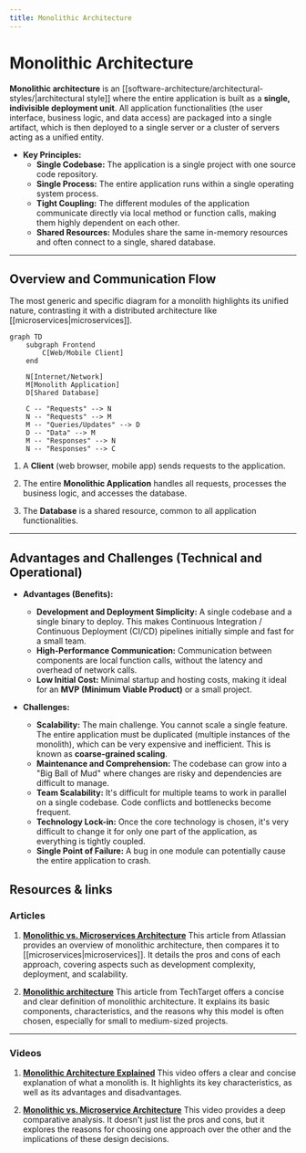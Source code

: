 ```yaml
---
title: Monolithic Architecture
---
```

# Monolithic Architecture

**Monolithic architecture** is an [[software-architecture/architectural-styles/|architectural style]] where the entire application is built as a **single, indivisible deployment unit**. All application functionalities (the user interface, business logic, and data access) are packaged into a single artifact, which is then deployed to a single server or a cluster of servers acting as a unified entity.

* **Key Principles:**
    * **Single Codebase:** The application is a single project with one source code repository.
    * **Single Process:** The entire application runs within a single operating system process.
    * **Tight Coupling:** The different modules of the application communicate directly via local method or function calls, making them highly dependent on each other.
    * **Shared Resources:** Modules share the same in-memory resources and often connect to a single, shared database.

---

## Overview and Communication Flow

The most generic and specific diagram for a monolith highlights its unified nature, contrasting it with a distributed architecture like [[microservices|microservices]].

```mermaid
graph TD
    subgraph Frontend
        C[Web/Mobile Client]
    end

    N[Internet/Network]
    M[Monolith Application]
    D[Shared Database]

    C -- "Requests" --> N
    N -- "Requests" --> M
    M -- "Queries/Updates" --> D
    D -- "Data" --> M
    M -- "Responses" --> N
    N -- "Responses" --> C
```

1. A **Client** (web browser, mobile app) sends requests to the application.

2. The entire **Monolithic Application** handles all requests, processes the business logic, and accesses the database.

3. The **Database** is a shared resource, common to all application functionalities.

---

## Advantages and Challenges (Technical and Operational)

* **Advantages (Benefits):**
    * **Development and Deployment Simplicity:** A single codebase and a single binary to deploy. This makes Continuous Integration / Continuous Deployment (CI/CD) pipelines initially simple and fast for a small team.
    * **High-Performance Communication:** Communication between components are local function calls, without the latency and overhead of network calls.
    * **Low Initial Cost:** Minimal startup and hosting costs, making it ideal for an **MVP (Minimum Viable Product)** or a small project.

* **Challenges:**
    * **Scalability:** The main challenge. You cannot scale a single feature. The entire application must be duplicated (multiple instances of the monolith), which can be very expensive and inefficient. This is known as **coarse-grained scaling**.
    * **Maintenance and Comprehension:** The codebase can grow into a "Big Ball of Mud" where changes are risky and dependencies are difficult to manage.
    * **Team Scalability:** It's difficult for multiple teams to work in parallel on a single codebase. Code conflicts and bottlenecks become frequent.
    * **Technology Lock-in:** Once the core technology is chosen, it's very difficult to change it for only one part of the application, as everything is tightly coupled.
    * **Single Point of Failure:** A bug in one module can potentially cause the entire application to crash.

## **Resources & links**

### **Articles**

1.  **[Monolithic vs. Microservices Architecture](https://www.atlassian.com/microservices/microservices-architecture/microservices-vs-monolith)**
    This article from Atlassian provides an overview of monolithic architecture, then compares it to [[microservices|microservices]]. It details the pros and cons of each approach, covering aspects such as development complexity, deployment, and scalability.

2.  **[Monolithic architecture](https://www.techtarget.com/whatis/definition/monolithic-architecture)**
    This article from TechTarget offers a concise and clear definition of monolithic architecture. It explains its basic components, characteristics, and the reasons why this model is often chosen, especially for small to medium-sized projects.

---

### **Videos**

1.  **[Monolithic Architecture Explained](https://www.youtube.com/watch?v=WffbSw-I-iU&list=PLdsOZAx8I5umhnn5LLTNJbFgwA3xbycar&index=52&pp=iAQB)**
    This video offers a clear and concise explanation of what a monolith is. It highlights its key characteristics, as well as its advantages and disadvantages.

2.  **[Monolithic vs. Microservice Architecture](https://www.youtube.com/watch?v=_07NtoK-Kns)**
    This video provides a deep comparative analysis. It doesn't just list the pros and cons, but it explores the reasons for choosing one approach over the other and the implications of these design decisions.
